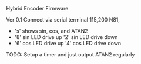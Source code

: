 
Hybrid Encoder Firmware

Ver 0.1 Connect via serial terminal 115,200 N81, 
 - 's' shows sin, cos, and ATAN2
 - '8' sin LED drive up '2' sin LED drive down
 - '6' cos LED drive up '4' cos LED drive down

TODO: Setup a timer and just output ATAN2 regularly
